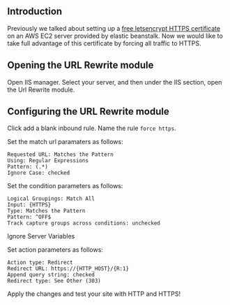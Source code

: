 ## Introduction

Previously we talked about setting up a [free letsencrypt HTTPS certificate](https://richardhildebrand.wordpress.com/2017/02/04/using-letsencrypt-with-aws-and-iis) on an AWS EC2 server provided by elastic beanstalk. Now we would like to take full advantage of this certificate by forcing all traffic to HTTPS.


## Opening the URL Rewrite module

Open IIS manager. Select your server, and then under the IIS section, open the Url Rewrite module.


## Configuring the URL Rewrite module

Click add a blank inbound rule. Name the rule `force https`.

Set the match url paramaters as follows:

	Requested URL: Matches the Pattern
    Using: Regular Expressions
    Pattern: (.*)
    Ignore Case: checked


Set the condition parameters as follows:

	Logical Groupings: Match All
    Input: {HTTPS}
    Type: Matches the Pattern
    Pattern: ^OFF$
	Track capture groups across conditions: unchecked


Ignore Server Variables

Set action parameters as follows:

	Action type: Redirect
    Redirect URL: https://{HTTP_HOST}/{R:1}
    Append query string: checked
    Redirect type: See Other (303)


Apply the changes and test your site with HTTP and HTTPS!